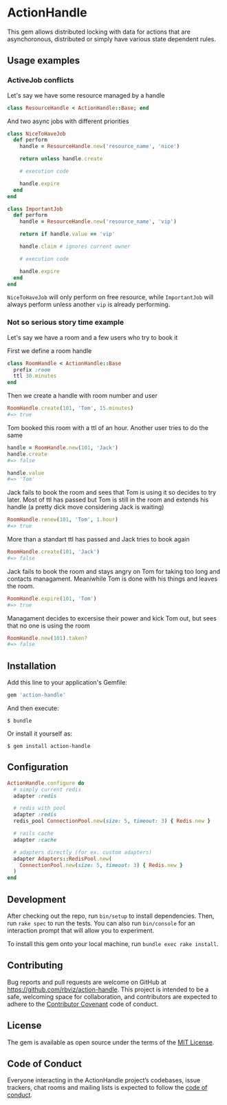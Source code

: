 # ActionHandle

This gem allows distributed locking with data for actions that are asynchoronous, distributed or simply have various state dependent rules.

## Usage examples

### ActiveJob conflicts

Let's say we have some resource managed by a handle
```ruby
class ResourceHandle < ActionHandle::Base; end
```

And two async jobs with different priorities
```ruby
class NiceToHaveJob
  def perform
    handle = ResourceHandle.new('resource_name', 'nice')

    return unless handle.create

    # execution code

    handle.expire
  end
end

class ImportantJob
  def perform
    handle = ResourceHandle.new('resource_name', 'vip')

    return if handle.value == 'vip'

    handle.claim # ignores current owner

    # execution code

    handle.expire
  end
end
```

`NiceToHaveJob` will only perform on free resource, while `ImportantJob` will always perform unless another `vip` is already performing.

### Not so serious story time example
Let's say we have a room and a few users who try to book it

First we define a room handle
```ruby
class RoomHandle < ActionHandle::Base
  prefix :room
  ttl 30.minutes
end
```

Then we create a handle with room number and user
```ruby
RoomHandle.create(101, 'Tom', 15.minutes)
#=> true
```

Tom booked this room with a ttl of an hour. Another user tries to do the same

```ruby
handle = RoomHandle.new(101, 'Jack')
handle.create
#=> false

handle.value
#=> 'Tom'
```

Jack fails to book the room and sees that Tom is using it so decides to try later. Most of ttl has passed but Tom is still in the room and extends his handle (a pretty dick move considering Jack is waiting)

```ruby
RoomHandle.renew(101, 'Tom', 1.hour)
#=> true
```

More than a standart ttl has passed and Jack tries to book again

```ruby
RoomHandle.create(101, 'Jack')
#=> false
```

Jack fails to book the room and stays angry on Tom for taking too long and contacts managament. Meaniwhile Tom is done with his things and leaves the room.

```ruby
RoomHandle.expire(101, 'Tom')
#=> true
```

Managament decides to excersise their power and kick Tom out, but sees that no one is using the room

```ruby
RoomHandle.new(101).taken?
#=> false
```


## Installation

Add this line to your application's Gemfile:

```ruby
gem 'action-handle'
```

And then execute:

    $ bundle

Or install it yourself as:

    $ gem install action-handle

## Configuration

```ruby
ActionHandle.configure do
  # simply current redis
  adapter :redis

  # redis with pool
  adapter :redis
  redis_pool ConnectionPool.new(size: 5, timeout: 3) { Redis.new }

  # rails cache
  adapter :cache

  # adapters directly (for ex. custom adapters)
  adapter Adapters::RedisPool.new(
    ConnectionPool.new(size: 5, timeout: 3) { Redis.new }
  )
end
```

## Development

After checking out the repo, run `bin/setup` to install dependencies. Then, run `rake spec` to run the tests. You can also run `bin/console` for an interaction prompt that will allow you to experiment.

To install this gem onto your local machine, run `bundle exec rake install`.

## Contributing

Bug reports and pull requests are welcome on GitHub at https://github.com/rbviz/action-handle. This project is intended to be a safe, welcoming space for collaboration, and contributors are expected to adhere to the [Contributor Covenant](http://contributor-covenant.org) code of conduct.

## License

The gem is available as open source under the terms of the [MIT License](https://opensource.org/licenses/MIT).

## Code of Conduct

Everyone interacting in the ActionHandle project’s codebases, issue trackers, chat rooms and mailing lists is expected to follow the [code of conduct](https://github.com/[USERNAME]/action-handle/blob/master/CODE_OF_CONDUCT.md).
